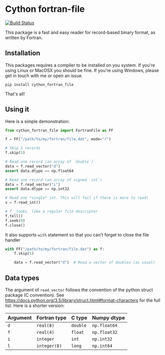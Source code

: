# Cython fortran-file

[![Build Status](https://travis-ci.com/cphyc/cython_fortran_file.svg?branch=master)](https://travis-ci.com/cphyc/cython_fortran_file)

This package is a fast and easy reader for record-based binary format, as written by Fortran.

## Installation

This packages requires a compiler to be installed on you system. If you're using Linux or MacOSX you should be fine. If you're using Windows, please get in touch with me or open an issue.
```
pip install cython_fortran_file
```
That's all!

## Using it
Here is a simple demonstration:

```python
from cython_fortran_file import FortranFile as FF

f = FF("/path/to/my/fortran/file.dat", mode="r")

# Skip 5 records
f.skip(5)

# Read one record (an array of `double`)
data = f.read_vector("d")
assert data.dtype == np.float64

# Read one record (an array of signed `int`)
data = f.read_vector("i")
assert data.dtype == np.int32

# Read one *single* int. This will fail if there is more to read!
v = f.read_int()

# f _looks_ like a regular file descriptor
f.tell()
f.seek(0)
f.close()
```

It also supports `with` statement so that you can't forget to close the file handler
```python
with FF("/path/to/my/fortran/file.dat") as f:
    f.skip(5)

    data = f.read_vector("d")  # Read a vector of doubles (as usual)
```

## Data types

The argument of `read_vector` follows the convention of the python struct package (C convention). See https://docs.python.org/3.5/library/struct.html#format-characters for the full list. Here is a shorter version:

Argument | Fortran type | C type     | Numpy dtype
---------|--------------|------------|--------------
`d`      | `real(8)`    | `double`   | `np.float64`
`f`      | `real(4)`    | `float`    | `np.float32`
`i`      | `integer`    | `int`      | `np.int32`
`l`      | `integer(8)` | `long`     | `np.int64`
